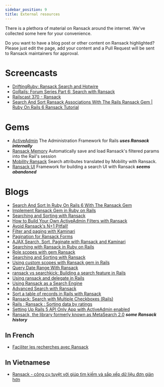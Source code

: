 ```yaml
---
sidebar_position: 9
title: External resources
---
```


There is a plethora of material on Ransack around the internet. We've collected some here for your convenience.

Do you want to have a blog post or other content on Ransack highlighted? Please just edit the page, add your content and a Pull Request will be sent to Ransack maintainers for approval.

# Screencasts

- [DriftingRuby: Ransack Search and Hotwire](https://www.driftingruby.com/episodes/ransack-search-and-hotwire)
- [GoRails: Forum Series Part 6: Search with Ransack](https://gorails.com/episodes/forum-search-with-ransack)
- [Railscast 370 - Ransack](http://railscasts.com/episodes/370-ransack)
- [Search And Sort Ransack Associations With The Rails Ransack Gem | Ruby On Rails 6 Ransack Tutorial](https://www.youtube.com/watch?v=rtg-5EXwpbg)

# Gems

- [ActiveAdmin](https://activeadmin.info/) The Administration Framework for Rails **_uses Ransack internally_**
- [Ransack Memory](https://github.com/richardrails/ransack_memory) Automatically save and load Ransack's filtered params into the Rail's session
- [Mobility Ransack](https://github.com/shioyama/mobility-ransack) Search attributes translated by Mobility with Ransack.
- [Ransack UI](https://github.com/ndbroadbent/ransack_ui) Framework for building a search UI with Ransack **_seems abandoned_**

# Blogs

- [Search And Sort In Ruby On Rails 6 With The Ransack Gem](https://deanin.com/blog/ransack/)
- [Implement Ransack Gem in Ruby on Rails](https://www.botreetechnologies.com/blog/implementing-advanced-search-in-ruby-on-rails-with-ransack/)
- [Searching and Sorting with Ransack](https://jaspercurry.medium.com/searching-and-sorting-on-rails-with-ransack-560e862e650a)
- [How to Build Your Own ActiveAdmin Filters with Ransack](https://www.viget.com/articles/how-to-build-your-own-filters-with-ransack/)
- [Avoid Ransack's N+1 Pitfall!](https://dev.to/husteadrobert/avoid-ransacks-n1-pitfall-33of)
- [Filter and paging with Kaminari](https://gist.github.com/MyklClason/e4dc96fd0e009b7b3a9c84ddbb1e11d2)
- [Pagination for Ransack Forms](https://nicholaide.github.io/ransack/2016/11/26/ransack-pagination.html)
- [AJAX Search, Sort, Paginate with Ransack and Kaminari](https://techbrownbags.wordpress.com/2014/01/17/rails-ajax-search-sort-paginate-with-ransack-kaminari/)
- [Searching with Ransack in Ruby on Rails](http://blog.magmalabs.io/2019/03/12/searching-with-ransack-in-ruby-on-rails.html)
- [Role scopes with gem Ransack](https://blog.corsego.com/rolify-scopes)
- [Searching and Sorting with Ransack](https://www.mintbit.com/blog/searching-and-sorting-with-ransack)
- [Using custom scopes with Ransack gem in Rails](https://profilehunt.net/blog/using-custom-scopes-with-ransack-in-rails)
- [Query Date Range With Ransack](https://lingceng.github.io/blog/2015/12/28/query-date-range-with-ransack/)
- [ransack vs searchkick: Building a search feature in Rails](https://www.cookieshq.co.uk/posts/ransack-vs-searchkick-building-a-search-feature-in-rails)
- [Using ransack and delegate in Rails](https://huangwenwei.com/blogs/using-ransack-and-delegate-in-rails)
- [Using Ransack as a Search Engine](https://medium.com/@jelaniwoods/using-ransack-as-a-search-engine-92e002a68da)
- [Advanced Search with Ransack](https://www.sitepoint.com/advanced-search-ransack/)
- [Sort a table of records in Rails with Ransack](https://alankydd.wordpress.com/2012/03/12/sort-a-table-of-records-in-rails-with-ransack/)
- [Ransack: Search with Multiple Checkboxes (Rails)](https://iamjosh.wordpress.com/2014/03/07/ransack-search-with-multiple-checkboxes/)
- [Rails : Ransack : Sorting data by ratings](https://cbabhusal.wordpress.com/2017/01/03/rails-ransack-sorting-data-by-ratings/)
- [Setting Up Rails 5 API Only App with ActiveAdmin enabled](https://rrott.com/blog/ror/rails-5-api-with-activeadmin-integration/)
- [Ransack, the library formerly known as MetaSearch 2.0](https://ernie.io/2011/04/01/ransack-the-library-formerly-known-as-metasearch-2-0/) **_some Ransack history_**

## In French

- [Faciliter les recherches avec Ransack](https://www.synbioz.com/blog/tech/faciliter-les-recherches-avec-ransack)

## In Vietnamese

- [Ransack - công cụ tuyệt vời giúp tìm kiếm và sắp xếp dữ liệu đơn giản hơn
  ](https://nddblog.com/posts/ransack-cong-cu-tuyet-voi-giup-tim-kiem-va-sap-xep-du-lieu-don-gian-hon)
